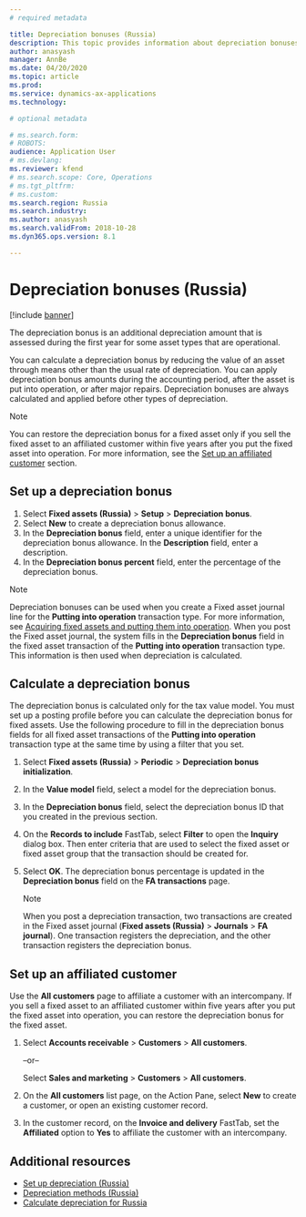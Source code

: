 ```yaml
---
# required metadata

title: Depreciation bonuses (Russia)
description: This topic provides information about depreciation bonuses for Russian fixed assets.
author: anasyash
manager: AnnBe
ms.date: 04/20/2020
ms.topic: article
ms.prod: 
ms.service: dynamics-ax-applications
ms.technology: 

# optional metadata

# ms.search.form: 
# ROBOTS: 
audience: Application User
# ms.devlang: 
ms.reviewer: kfend
# ms.search.scope: Core, Operations
# ms.tgt_pltfrm: 
# ms.custom: 
ms.search.region: Russia
ms.search.industry: 
ms.author: anasyash
ms.search.validFrom: 2018-10-28
ms.dyn365.ops.version: 8.1

---
```


# Depreciation bonuses (Russia)

[!include [banner](../includes/banner.md)]

The depreciation bonus is an additional depreciation amount that is assessed during the first year for some asset types that are operational.

You can calculate a depreciation bonus by reducing the value of an asset through means other than the usual rate of depreciation. You can apply depreciation bonus amounts during the accounting period, after the asset is put into operation, or after major repairs. Depreciation bonuses are always calculated and applied before other types of depreciation.

> [!NOTE]
> You can restore the depreciation bonus for a fixed asset only if you sell the fixed asset to an affiliated customer within five years after you put the fixed asset into operation. For more information, see the [Set up an affiliated customer](#set-up-an-affiliated-customer) section.

## Set up a depreciation bonus

1. Select **Fixed assets (Russia)** \> **Setup** \> **Depreciation bonus**.
2. Select **New** to create a depreciation bonus allowance.
3. In the **Depreciation bonus** field, enter a unique identifier for the depreciation bonus allowance. In the **Description** field, enter a description.
4. In the **Depreciation bonus percent** field, enter the percentage of the depreciation bonus.

> [!NOTE]
> Depreciation bonuses can be used when you create a Fixed asset journal line for the **Putting into operation** transaction type. For more information, see [Acquiring fixed assets and putting them into operation](rus-fixed-asset-acquisition.md). When you post the Fixed asset journal, the system fills in the **Depreciation bonus** field in the fixed asset transaction of the **Putting into operation** transaction type. This information is then used when depreciation is calculated. 

## Calculate a depreciation bonus

The depreciation bonus is calculated only for the tax value model. You must set up a posting profile before you can calculate the depreciation bonus for fixed assets. Use the following procedure to fill in the depreciation bonus fields for all fixed asset transactions of the **Putting into operation** transaction type at the same time by using a filter that you set. 

1. Select **Fixed assets (Russia)** \> **Periodic** \> **Depreciation bonus initialization**.
2. In the **Value model** field, select a model for the depreciation bonus.
3. In the **Depreciation bonus** field, select the depreciation bonus ID that you created in the previous section.
4. On the **Records to include** FastTab, select **Filter** to open the **Inquiry** dialog box. Then enter criteria that are used to select the fixed asset or fixed asset group that the transaction should be created for.
5. Select **OK**. The depreciation bonus percentage is updated in the **Depreciation bonus** field on the **FA transactions** page.

    > [!NOTE]
    > When you post a depreciation transaction, two transactions are created in the Fixed asset journal (**Fixed assets (Russia)** \> **Journals** \> **FA journal**). One transaction registers the depreciation, and the other transaction registers the depreciation bonus.

## Set up an affiliated customer

Use the **All customers** page to affiliate a customer with an intercompany. If you sell a fixed asset to an affiliated customer within five years after you put the fixed asset into operation, you can restore the depreciation bonus for the fixed asset.

1. Select **Accounts receivable** \> **Customers** \> **All customers**.

    –or–

    Select **Sales and marketing** \> **Customers** \> **All customers**.

2. On the **All customers** list page, on the Action Pane, select **New** to create a customer, or open an existing customer record.
3. In the customer record, on the **Invoice and delivery** FastTab, set the **Affiliated** option to **Yes** to affiliate the customer with an intercompany.

## Additional resources

- [Set up depreciation (Russia)](rus-depreciation-setup.md)
- [Depreciation methods (Russia)](rus-depreciation-methods.md)
- [Calculate depreciation for Russia](rus-depreciation-calculation.md)
